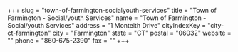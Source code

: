+++
slug = "town-of-farmington-socialyouth-services"
title = "Town of Farmington - Social/youth Services"
name = "Town of Farmington - Social/youth Services"
address = "1 Monteith Drive"
cityIndexKey = "city-ct-farmington"
city = "Farmington"
state = "CT"
postal = "06032"
website = ""
phone = "860-675-2390"
fax = ""
+++
